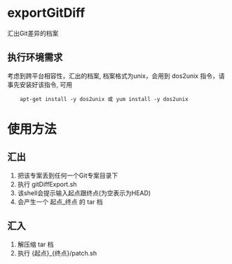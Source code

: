 # exportGitDiff
汇出Git差异的档案
## 执行环境需求

 考虑到跨平台相容性，汇出的档案, 档案格式为unix，会用到 dos2unix 指令，请事先安装好该指令, 可用 
```
	apt-get install -y dos2unix 或 yum install -y dos2unix
```
# 使用方法
## 汇出
1. 把该专案丢到任何一个Git专案目录下
2. 执行 gitDiffExport.sh
3. 该shell会提示输入起点跟终点(为空表示为HEAD)
4. 会产生一个 起点_终点 的 tar 档

## 汇入
1. 解压缩 tar 档
2. 执行 {起点}_{终点}/patch.sh





